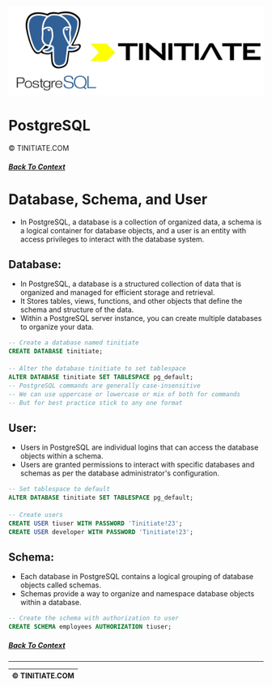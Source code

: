 ![PostgreSQL Tinitiate Image](postgresql_tinitiate.png)

# PostgreSQL
&copy; TINITIATE.COM

##### [Back To Context](./README.md)

# Database, Schema, and User
* In PostgreSQL, a database is a collection of organized data, a schema is a logical container for database objects, and a user is an entity with access privileges to interact with the database system.
## Database:
* In PostgreSQL, a database is a structured collection of data that is organized and managed for efficient storage and retrieval.
* It Stores tables, views, functions, and other objects that define the schema and structure of the data.
* Within a PostgreSQL server instance, you can create multiple databases to organize your data.
```sql
-- Create a database named tinitiate
CREATE DATABASE tinitiate;

-- Alter the database tinitiate to set tablespace
ALTER DATABASE tinitiate SET TABLESPACE pg_default;
-- PostgreSQL commands are generally case-insensitive
-- We can use uppercase or lowercase or mix of both for commands 
-- But for best practice stick to any one format
```  
## User:
* Users in PostgreSQL are individual logins that can access the database objects within a schema.
* Users are granted permissions to interact with specific databases and schemas as per the database administrator's configuration.
```sql
-- Set tablespace to default
ALTER DATABASE tinitiate SET TABLESPACE pg_default; 

-- Create users
CREATE USER tiuser WITH PASSWORD 'Tinitiate!23';
CREATE USER developer WITH PASSWORD 'Tinitiate!23';
```
## Schema:
* Each database in PostgreSQL contains a logical grouping of database objects called schemas.
* Schemas provide a way to organize and namespace database objects within a database.
```sql
-- Create the schema with authorization to user
CREATE SCHEMA employees AUTHORIZATION tiuser;
```

##### [Back To Context](./README.md)
***
| &copy; TINITIATE.COM |
|----------------------|

